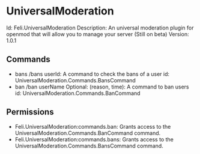 # UniversalModeration
Id: Feli.UniversalModeration
Description: An universal moderation plugin for openmod that will allow you to manage your server (Still on beta)
Version: 1.0.1

## Commands
- bans /bans userId: A command to check the bans of a user
  id: UniversalModeration.Commands.BansCommand
- ban /ban userName Optional: (reason, time): A command to ban users
  id: UniversalModeration.Commands.BanCommand

## Permissions
- Feli.UniversalModeration:commands.ban: Grants access to the UniversalModeration.Commands.BanCommand command.
- Feli.UniversalModeration:commands.bans: Grants access to the UniversalModeration.Commands.BansCommand command.
